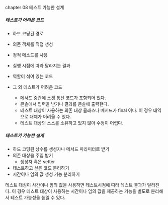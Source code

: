 chapter 08 테스트 가능한 설계

##### 테스트가 어려운 코드
- 하드 코딩된 경로
- 의존 객체를 직접 생성
- 정적 메소드를 사용
- 실행 시점에 따라 달라지는 결과
- 역할이 섞여 있는 코드

- 그 외 테스트가 어려운 코드
    - 메서드 중간에 소켓 통신 코드가 포함되어 있다.
    - 콘솔에서 입력을 받거나 결과를 콘솔에 출력한다.
    - 테스트 대상이 사용하는 의존 대상 클래스나 메서드가 final 이다. 이 경우 대역으로 대체가 어려울 수 있다.
    - 테스트 대상의 소스를 소유하고 있지 않아 수정이 어렵다.

##### 테스트가 가능한 설계

- 하드 코딩된 상수를 생성자나 메서드 파라미터로 받기
- 의존 대상을 주입 받기
  - 생성자 혹은 setter
- 테스트하고 싶은 코드 분리하기
- 시간이나 임의 값 생성 기능 분리하기

테스트 대싱이 사간이나 임의 값을 사용하면 테스트시점에 따라 테스트 결과가 달라진다. 이 경우 테스트 대상이 사용하는 시간이나 임의 값을 제공하는 기능을 
별도로 분리해서 테스트 가능성을 높일 수 있다.







